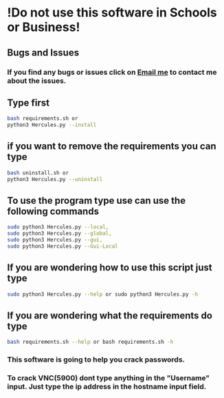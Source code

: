 # !Do not use this software in Schools or Business!

## Bugs and Issues
### If you find any bugs or issues click on [Email me](mailto:wsegalework@gmail.com) to contact me about the issues.

## Type first
```bash
bash requirements.sh or 
python3 Hercules.py --install
```

## if you want to remove the requirements you can type
```bash
bash uninstall.sh or
python3 Hercules.py --uninstall
```

## To use the program type use can use the following commands
```bash 
sudo python3 Hercules.py --local,
sudo python3 Hercules.py --global,
sudo python3 Hercules.py --gui,
sudo python3 Hercules.py --Gui-Local
```

## If you are wondering how to use this script just type

```bash
sudo python3 Hercules.py --help or sudo python3 Hercules.py -h
```

## If you are wondering what the requirements do type

```bash
bash requirements.sh --help or bash requirements.sh -h
```

### This software is going to help you crack passwords.
### To crack VNC(5900) dont type anything in the "Username" input. Just type the ip address in the hostname input field.